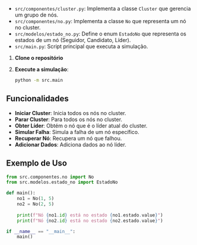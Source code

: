 

- `src/componentes/cluster.py`: Implementa a classe `Cluster` que gerencia um grupo de nós.
- `src/componentes/no.py`: Implementa a classe `No` que representa um nó no cluster.
- `src/modelos/estado_no.py`: Define o enum `EstadoNo` que representa os estados de um nó (Seguidor, Candidato, Líder).
- `src/main.py`: Script principal que executa a simulação.

1. **Clone o repositório**

2. **Execute a simulação**:
   ```sh
   python -m src.main
   ```

## Funcionalidades

- **Iniciar Cluster**: Inicia todos os nós no cluster.
- **Parar Cluster**: Para todos os nós no cluster.
- **Obter Líder**: Obtém o nó que é o líder atual do cluster.
- **Simular Falha**: Simula a falha de um nó específico.
- **Recuperar Nó**: Recupera um nó que falhou.
- **Adicionar Dados**: Adiciona dados ao nó líder.

## Exemplo de Uso

```python
from src.componentes.no import No
from src.modelos.estado_no import EstadoNo

def main():
    no1 = No(1, 5)
    no2 = No(2, 5)
    
    print(f"Nó {no1.id} está no estado {no1.estado.value}")
    print(f"Nó {no2.id} está no estado {no2.estado.value}")

if __name__ == "__main__":
    main()
```
